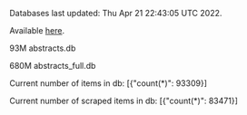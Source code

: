 Databases last updated: Thu Apr 21 22:43:05 UTC 2022. 

Available [here](https://github.com/cbeauhilton/ash-db/releases).


93M	abstracts.db

680M	abstracts_full.db

Current number of items in db:
[{"count(*)": 93309}]

Current number of scraped items in db:
[{"count(*)": 83471}]
